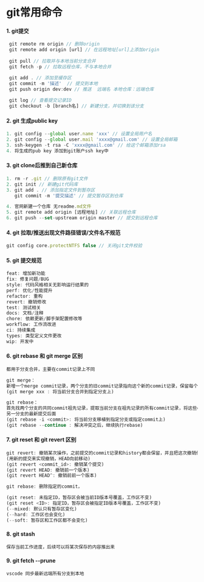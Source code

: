 # git常用命令

#### 1. git提交

```js
 git remote rm origin // 删除origin
 git remote add origin [url] // 在远程地址[url]上添加origin
 
 git pull // 拉取并与本地当前分支合并
 git fetch -p // 拉取远程仓库，不与本地合并

 git add . // 添加至缓存区
 git commit -m '描述'  // 提交到本地
 git push origin dev:dev // 推送  远端名 本地仓库：远端仓库
  
 git log // 查看提交记录ID
 git checkout -b [branch名] // 新建分支，并切换到该分支
```

#### 2. git 生成public key

```js
1. git config --global user.name 'xxx' // 设置全局用户名
2. git config --global user.mail 'xxxx@gmail.com' // 设置全局邮箱
3. ssh-keygen -t rsa -C 'xxxx@gmail.com' // 给这个邮箱添加rsa
4. 将生成的pub key 添加到git账户ssh key中
```

#### 3. git clone后推到自己新仓库

```js
1. rm -r .git // 删除原有git文件
2. git init // 新建git代码库
3. git add . // 添加指定文件到暂存区
   git commit -m '提交描述' // 提交暂存区到仓库

4. 官网新建一个仓库 无readme.md文件
5. git remote add origin [远程地址] // 关联远程仓库
6. git push --set-upstream origin master // 提交到远程仓库
```

#### 4. git 拉取/推送出现文件路径错误/文件名不规范

```js
git config core.protectNTFS false // 关闭git文件校验
```

#### 5. git  提交规范

```js
feat: 增加新功能
fix: 修复问题/BUG
style: 代码风格相关无影响运行结果的
perf: 优化/性能提升
refactor: 重构
revert: 撤销修改
test: 测试相关
docs: 文档/注释
chore: 依赖更新/脚手架配置修改等
workflow: 工作流改进
ci: 持续集成
types: 类型定义文件更改
wip: 开发中
```

#### 6. git rebase 和 git merge 区别

```js
都用于分支合并，主要在commit记录上不同

git merge：
新增一个merge commit记录，两个分支的旧commit记录指向这个新的commit记录，保留每个分支的commit记录
(git merge xxx : 将当前分支合并到指定分支上)

git rebase：
首先找两个分支的共同commit祖先记录，提取当前分支在祖先记录的所有commit记录，将这些commit记录添加到
另一分支的最新提交后面
(git rebase -i <commit>: 将当前分支移植到指定分支或指定commit上)
(git rebase --continue : 解决冲突之后，继续执行rebase)

```

#### 7. git reset 和 git revert 区别

```js
git revert: 撤销某次操作，之前提交的commit记录和history都会保留，并且把这次撤销作为新的提交
(用新的提交来实现撤销，HEAD向前移动)
(git revert <commit_id>: 撤销某个提交)
(git revert HEAD: 撤销前一个版本)
(git revert HEAD^: 撤销前前一个版本)

git rebase: 删除指定的commit，

(git reset: 未指定ID，暂存区会被当前ID版本号覆盖，工作区不变)
(git reset <ID>: 指定ID，暂存区会被指定ID版本号覆盖，工作区不变)
(--mixed: 默认只有暂存区变化)
(--hard: 工作区也会变化)
(--soft: 暂存区和工作区都不会变化)

```

#### 8. git stash

```js
保存当前工作进度，后续可以将某次保存的内容推出来

```

#### 9. git fetch --prune

```js
vscode 同步最新远端所有分支到本地
```
